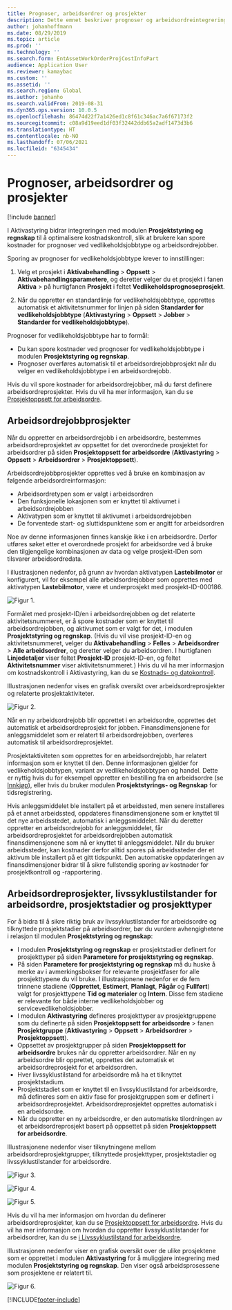 ```yaml
---
title: Prognoser, arbeidsordrer og prosjekter
description: Dette emnet beskriver prognoser og arbeidsordreintegrering med modulen Prosjektstyring og regnskap i Aktivastyring.
author: johanhoffmann
ms.date: 08/29/2019
ms.topic: article
ms.prod: ''
ms.technology: ''
ms.search.form: EntAssetWorkOrderProjCostInfoPart
audience: Application User
ms.reviewer: kamaybac
ms.custom: ''
ms.assetid: ''
ms.search.region: Global
ms.author: johanho
ms.search.validFrom: 2019-08-31
ms.dyn365.ops.version: 10.0.5
ms.openlocfilehash: 86474d22f7a1426ed1c8f61c346ac7a6f67173f2
ms.sourcegitcommit: c08a9d19eed1df03f32442ddb65a2adf1473d3b6
ms.translationtype: HT
ms.contentlocale: nb-NO
ms.lasthandoff: 07/06/2021
ms.locfileid: "6345434"
---
```

# <a name="forecasts-work-orders-and-projects"></a>Prognoser, arbeidsordrer og prosjekter

[!include [banner](../../includes/banner.md)]

 

I Aktivastyring bidrar integreringen med modulen **Prosjektstyring og regnskap** til å optimalisere kostnadskontroll, slik at brukere kan spore kostnader for prognoser ved vedlikeholdsjobbtype og arbeidsordrejobber.

Sporing av prognoser for vedlikeholdsjobbtype krever to innstillinger:

1. Velg et prosjekt i **Aktivabehandling** > **Oppsett** > **Aktivabehandlingsparametere**, og deretter velger du et prosjekt i fanen **Aktiva** > på hurtigfanen **Prosjekt** i feltet **Vedlikeholdsprognoseprosjekt**.

2. Når du oppretter en standardlinje for vedlikeholdsjobbtype, opprettes automatisk et aktivitetsnummer for linjen på siden **Standarder for vedlikeholdsjobbtype** (**Aktivastyring** > **Oppsett** > **Jobber** > **Standarder for vedlikeholdsjobbtype**).

Prognoser for vedlikeholdsjobbtype har to formål: 

- Du kan spore kostnader ved prognoser for vedlikeholdsjobbtype i modulen **Prosjektstyring og regnskap**. 
- Prognoser overføres automatisk til et arbeidsordrejobbprosjekt når du velger en vedlikeholdsjobbtype i en arbeidsordrejobb.

Hvis du vil spore kostnader for arbeidsordrejobber, må du først definere arbeidsordreprosjekter. Hvis du vil ha mer informasjon, kan du se [Prosjektoppsett for arbeidsordre](../setup-for-work-orders/work-order-project-setup.md).

## <a name="work-order-job-projects"></a>Arbeidsordrejobbprosjekter

Når du oppretter en arbeidsordrejobb i en arbeidsordre, bestemmes arbeidsordreprosjektet av oppsettet for det overordnede prosjektet for arbeidsordrer på siden **Prosjektoppsett for arbeidsordre** (**Aktivastyring** > **Oppsett** > **Arbeidsordrer** > **Prosjektoppsett**).

Arbeidsordrejobbprosjekter opprettes ved å bruke en kombinasjon av følgende arbeidsordreinformasjon:

- Arbeidsordretypen som er valgt i arbeidsordren 
- Den funksjonelle lokasjonen som er knyttet til aktivumet i arbeidsordrejobben
- Aktivatypen som er knyttet til aktivumet i arbeidsordrejobben  
- De forventede start- og sluttidspunktene som er angitt for arbeidsordren  

Noe av denne informasjonen finnes kanskje ikke i en arbeidsordre. Derfor utføres søket etter et overordnede prosjekt for arbeidsordre ved å bruke den tilgjengelige kombinasjonen av data og velge prosjekt-IDen som tilsvarer arbeidsordredata.

I illustrasjonen nedenfor, på grunn av hvordan aktivatypen **Lastebilmotor** er konfigurert, vil for eksempel alle arbeidsordrejobber som opprettes med aktivatypen **Lastebilmotor**, være et underprosjekt med prosjekt-ID-000186.

![Figur 1.](media/01-integration-to-pma.png)

Formålet med prosjekt-ID/en i arbeidsordrejobben og det relaterte aktivitetsnummeret, er å spore kostnader som er knyttet til arbeidsordrejobben, og aktivumet som er valgt for det, i modulen **Prosjektstyring og regnskap**. (Hvis du vil vise prosjekt-ID-en og aktivitetsnummeret, velger du **Aktivabehandling** > **Felles** > **Arbeidsordrer** > **Alle arbeidsordrer**, og deretter velger du arbeidsordren. I hurtigfanen **Linjedetaljer** viser feltet **Prosjekt-ID** prosjekt-ID-en, og feltet **Aktivitetsnummer** viser aktivitetsnummeret.) Hvis du vil ha mer informasjon om kostnadskontroll i Aktivastyring, kan du se [Kostnads- og datokontroll](../controlling-and-reporting/cost-and-date-control.md).

Illustrasjonen nedenfor vises en grafisk oversikt over arbeidsordreprosjekter og relaterte prosjektaktiviteter.

![Figur 2.](media/02-integration-to-pma.png)

Når en ny arbeidsordrejobb blir opprettet i en arbeidsordre, opprettes det automatisk et arbeidsordreprosjekt for jobben. Finansdimensjonene for anleggsmiddelet som er relatert til arbeidsordrejobben, overføres automatisk til arbeidsordreprosjektet.

Prosjektaktiviteten som opprettes for en arbeidsordrejobb, har relatert informasjon som er knyttet til den. Denne informasjonen gjelder for vedlikeholdsjobbtypen, variant av vedlikeholdsjobbtypen og handel. Dette er nyttig hvis du for eksempel oppretter en bestilling fra en arbeidsordre (se [Innkjøp](../work-orders/procurement.md)), eller hvis du bruker modulen **Prosjektstyrings- og Regnskap** for tidsregistrering.

Hvis anleggsmiddelet ble installert på et arbeidssted, men senere installeres på et annet arbeidssted, oppdateres finansdimensjonene som er knyttet til det nye arbeidsstedet, automatisk i anleggsmiddelet. Når du deretter oppretter en arbeidsordrejobb for anleggsmiddelet, får arbeidsordreprosjektet for arbeidsordrejobben automatisk finansdimensjonene som nå er knyttet til anleggsmiddelet. Når du bruker arbeidssteder, kan kostnader derfor alltid spores på arbeidssteder der et aktivum ble installert på et gitt tidspunkt. Den automatiske oppdateringen av finansdimensjoner bidrar til å sikre fullstendig sporing av kostnader for prosjektkontroll og -rapportering.

## <a name="work-order-projects-work-order-lifecycle-states-project-stages-and-project-types"></a>Arbeidsordreprosjekter, livssyklustilstander for arbeidsordre, prosjektstadier og prosjekttyper

For å bidra til å sikre riktig bruk av livssyklustilstander for arbeidsordre og tilknyttede prosjektstadier på arbeidsordrer, bør du vurdere avhengighetene i relasjon til modulen **Prosjektstyring og regnskap**:

- I modulen **Prosjektstyring og regnskap** er prosjektstadier definert for prosjekttyper på siden **Parametere for prosjektstyring og regnskap**.  
- På siden **Parametere for prosjektstyring og regnskap** må du huske å merke av i avmerkingsbokser for relevante prosjektfaser for alle prosjekttypene du vil bruke. I illustrasjonene nedenfor er de fem trinnene stadiene (**Opprettet**, **Estimert**, **Planlagt**, **Pågår** og **Fullført**) valgt for prosjekttypene **Tid og materialer** og **Intern**. Disse fem stadiene er relevante for både interne vedlikeholdsjobber og servicevedlikeholdsjobber.
- I modulen **Aktivastyring** defineres prosjekttyper av prosjektgruppene som du definerte på siden **Prosjektoppsett for arbeidsordre** > fanen **Prosjektgruppe** (**Aktivastyring** > **Oppsett** > **Arbeidsordrer** > **Prosjektoppsett**).  
- Oppsettet av prosjektgrupper på siden **Prosjektoppsett for arbeidsordre** brukes når du oppretter arbeidsordrer. Når en ny arbeidsordre blir opprettet, opprettes det automatisk et arbeidsordreprosjekt for et arbeidsordren.  
- Hver livssyklustilstand for arbeidsordre må ha et tilknyttet prosjektstadium.  
- Prosjektstadiet som er knyttet til en livssyklustilstand for arbeidsordre, må defineres som en aktiv fase for prosjektgruppen som er definert i arbeidsordreprosjektet. Arbeidsordreprosjektet opprettes automatisk i en arbeidsordre.
- Når du oppretter en ny arbeidsordre, er den automatiske tilordningen av et arbeidsordreprosjekt basert på oppsettet på siden **Prosjektoppsett for arbeidsordre**.  

Illustrasjonene nedenfor viser tilknytningene mellom arbeidsordreprosjektgrupper, tilknyttede prosjekttyper, prosjektstadier og livssyklustilstander for arbeidsordre.

![Figur 3.](media/03-integration-to-pma.png)

![Figur 4.](media/04-integration-to-pma.png)

![Figur 5.](media/05-integration-to-pma.png)

Hvis du vil ha mer informasjon om hvordan du definerer arbeidsordreprosjekter, kan du se [Prosjektoppsett for arbeidsordre](../setup-for-work-orders/work-order-project-setup.md). Hvis du vil ha mer informasjon om hvordan du oppretter livssyklustilstander for arbeidsordrer, kan du se [i Livssyklustilstand for arbeidsordre](../setup-for-work-orders/work-order-lifecycle-states.md).

Illustrasjonen nedenfor viser en grafisk oversikt over de ulike prosjektene som er opprettet i modulen **Aktivastyring** for å muliggjøre integrering med modulen **Prosjektstyring og regnskap**. Den viser også arbeidsprosessene som prosjektene er relatert til.

![Figur 6.](media/06-integration-to-pma.png)



[!INCLUDE[footer-include](../../../includes/footer-banner.md)]